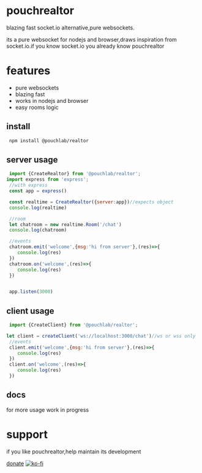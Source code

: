 # pouchrealtor
 
blazing fast socket.io alternative,pure websockets.

its a pure websocket for nodejs and browser,draws inspiration from socket.io.if you know socket.io you already know pouchrealtor

# features
* pure websockets
* blazing fast
* works in nodejs and browser
* easy rooms logic


## install
```bash
 npm install @pouchlab/realtor
```

## server usage

```js
 import {CreateRealtor} from '@pouchlab/realtor';
import express from 'express';
 //with express
 const app = express()

 const realtime = CreateRealtor({server:app})//expects object
 console.log(realtime)

 //room
 let chatroom = new realtime.Room('/chat')
 console.log(chatroom)

 //events
 chatroom.emit('welcome',{msg:'hi from server'},(res)=>{
    console.log(res)
 })
 chatroom.on('welcome',(res)=>{
    console.log(res)
 })


 app.listen(3000)

```

## client usage

```js
 import {CreateClient} from '@pouchlab/realtor';

let client = createClient('ws://localhost:3000/chat')//ws or wss only
 //events
 client.emit('welcome',{msg:'hi from server'},(res)=>{
    console.log(res)
 })
 client.on('welcome',(res)=>{
    console.log(res)
 })

```

## docs
for more usage work in progress

# support
 if you like pouchrealtor,help maintain its development
 
[donate](https://ko-fi.com/pouchlabs)
[![ko-fi](https://ko-fi.com/img/githubbutton_sm.svg)](https://ko-fi.com/H2H3XBF9G) 
